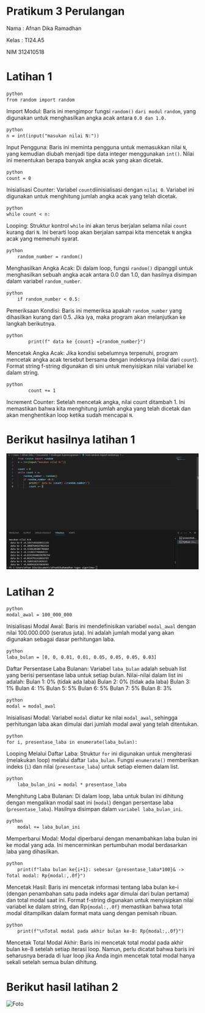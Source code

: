 # Pratikum 3 Perulangan
Nama : Afnan Dika Ramadhan

Kelas : TI24.A5

NIM 312410518

#  Latihan 1

```
python
from random import random
```
Import Modul: Baris ini mengimpor fungsi `random()` `dari modul` `random`, yang digunakan untuk menghasilkan angka acak antara `0.0 dan 1.0.`

```
python
n = int(input("masukan nilai N:"))
```
Input Pengguna: Baris ini meminta pengguna untuk memasukkan nilai `N`, yang kemudian diubah menjadi tipe data integer menggunakan `int()`. Nilai ini menentukan berapa banyak angka acak yang akan dicetak.

```
python
count = 0

```
Inisialisasi Counter: Variabel `count`diinisialisasi dengan `nilai 0`. Variabel ini digunakan untuk menghitung jumlah angka acak yang telah dicetak.

```
python
while count < n:
```
Looping: Struktur kontrol `while` ini akan terus berjalan selama nilai `count` kurang dari `N`. Ini berarti loop akan berjalan sampai kita mencetak `N` angka acak yang memenuhi syarat.

```
python
    random_number = random()
```
Menghasilkan Angka Acak: Di dalam loop, fungsi `random()` dipanggil untuk menghasilkan sebuah angka acak antara 0.0 dan 1.0, dan hasilnya disimpan dalam variabel `random_number`.

```
python
    if random_number < 0.5:
```
Pemeriksaan Kondisi: Baris ini memeriksa apakah `random_number` yang dihasilkan kurang dari 0.5. Jika iya, maka program akan melanjutkan ke langkah berikutnya.

```
python
        print(f" data ke {count} ={random_number}")
```
Mencetak Angka Acak: Jika kondisi sebelumnya terpenuhi, program mencetak angka acak tersebut bersama dengan indeksnya (nilai dari `count`). Format string f-string digunakan di sini untuk menyisipkan nilai variabel ke dalam string.

```
python
        count += 1
```
Increment Counter: Setelah mencetak angka, nilai count ditambah 1. Ini memastikan bahwa kita menghitung jumlah angka yang telah dicetak dan akan menghentikan loop ketika sudah mencapai `N`.


# Berikut hasilnya latihan 1
![Foto](https://github.com/nanafnan09/-hasil-foto-kode-pemrograman-labpy03/blob/0b464c038c38070ca092798edc1a3b1af1764fe9/Latihan%201%20b%20pemrograman.png)

# Latihan 2

```
python
modal_awal = 100_000_000
```
Inisialisasi Modal Awal: Baris ini mendefinisikan variabel `modal_awal` dengan nilai 100.000.000 (seratus juta). Ini adalah jumlah modal yang akan digunakan sebagai dasar perhitungan laba.

```
python
laba_bulan = [0, 0, 0.01, 0.01, 0.05, 0.05, 0.05, 0.03]
```
Daftar Persentase Laba Bulanan: Variabel `laba_bulan` adalah sebuah list yang berisi persentase laba untuk setiap bulan. Nilai-nilai dalam list ini adalah:
Bulan 1: 0% (tidak ada laba)
Bulan 2: 0% (tidak ada laba)
Bulan 3: 1%
Bulan 4: 1%
Bulan 5: 5%
Bulan 6: 5%
Bulan 7: 5%
Bulan 8: 3%

```
python
modal = modal_awal
```
Inisialisasi Modal: Variabel `modal` diatur ke nilai `modal_awal`, sehingga perhitungan laba akan dimulai dari jumlah modal awal yang telah ditentukan.

```
python
for i, presentase_laba in enumerate(laba_bulan):
```
Looping Melalui Daftar Laba: Struktur `for` ini digunakan untuk mengiterasi (melakukan loop) melalui daftar `laba_bulan`. Fungsi `enumerate()` memberikan indeks (`i`) dan nilai (`presentase_laba`) untuk setiap elemen dalam list.

```
python
    laba_bulan_ini = modal * presentase_laba
```
Menghitung Laba Bulanan: Di dalam loop, laba untuk bulan ini dihitung dengan mengalikan modal saat ini (`modal`) dengan persentase laba (`presentase_laba`). Hasilnya disimpan dalam `variabel laba_bulan_ini`.

```
python
    modal += laba_bulan_ini
```
Memperbarui Modal: Modal diperbarui dengan menambahkan laba bulan ini ke modal yang ada. Ini mencerminkan pertumbuhan modal berdasarkan laba yang dihasilkan.

```
python
    print(f"laba bulan ke{i+1}: sebesar {presentase_laba*100}& -> Total modal: Rp{modal:,.0f}")
```
Mencetak Hasil: Baris ini mencetak informasi tentang laba bulan ke-i (dengan penambahan satu pada indeks agar dimulai dari bulan pertama) dan total modal saat ini. Format f-string digunakan untuk menyisipkan nilai variabel ke dalam string, dan Rp`{modal:,.0f}` memastikan bahwa total modal ditampilkan dalam format mata uang dengan pemisah ribuan.

```
python
    print(f"\nTotal modal pada akhir bulan ke-8: Rp{modal:,.0f}")
```
Mencetak Total Modal Akhir: Baris ini mencetak total modal pada akhir bulan ke-8 setelah setiap iterasi loop. Namun, perlu dicatat bahwa baris ini seharusnya berada di luar loop jika Anda ingin mencetak total modal hanya sekali setelah semua bulan dihitung.

# Berikut hasil latihan 2
![Foto]()















